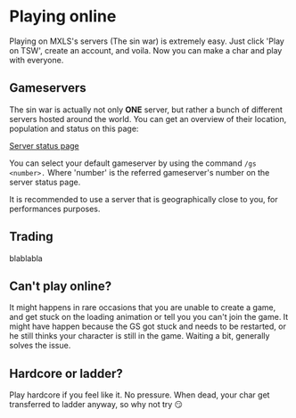 # Playing online

Playing on MXLS's servers (The sin war) is extremely easy. Just click 'Play on TSW', create an account, and voila. Now you can make a char and play with everyone.

## Gameservers

The sin war is actually not only **ONE** server, but rather a bunch of different servers hosted around the world. You can get an overview of their location, population and status on this page:

[Server status page](https://tsw.median-xl.com/info)

You can select your default gameserver by using the command `/gs <number>.` Where 'number' is the referred gameserver's number on the server status page.

It is recommended to use a server that is geographically close to you, for performances purposes.

## Trading
blablabla

## Can't play online?

It might happens in rare occasions that you are unable to create a game, and get stuck on the loading animation or tell you you can't join the game. It might have happen because the GS got stuck and needs to be restarted, or he still thinks your character is still in the game. Waiting a bit, generally solves the issue.

## Hardcore or ladder?

Play hardcore if you feel like it. No pressure. When dead, your char get transferred to ladder anyway, so why not try 😏